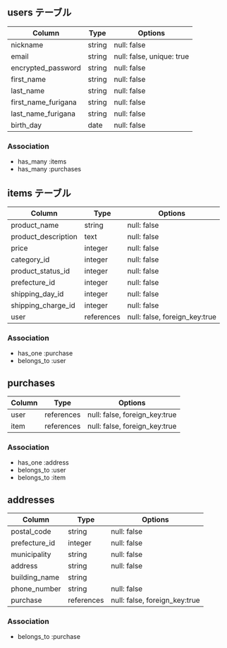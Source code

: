 ## users テーブル

| Column             |  Type     |   Options                  |
| ------------------ | --------- | -------------------------- |
| nickname           | string    | null: false                |
| email              | string    | null: false, unique: true  |
| encrypted_password | string    | null: false                |
| first_name         | string    | null: false                |
| last_name          | string    | null: false                |
| first_name_furigana| string    | null: false                |
| last_name_furigana | string    | null: false                |
| birth_day          | date      | null: false                |

### Association

- has_many :items
- has_many :purchases

## items テーブル

| Column              |  Type     |   Options                     |
| ------------------- | --------- | ----------------------------- |
| product_name        | string    | null: false                   |
| product_description | text      | null: false                   |
| price               | integer   | null: false                   |
| category_id         | integer   | null: false                   |
| product_status_id   | integer   | null: false                   |
| prefecture_id       | integer   | null: false                   |
| shipping_day_id     | integer   | null: false                   |
| shipping_charge_id  | integer   | null: false                   |
| user                | references| null: false, foreign_key:true |

### Association

- has_one    :purchase
- belongs_to :user 

## purchases

| Column              |  Type      |   Options                     |
| ------------------- | ---------- | ----------------------------- |
| user                | references | null: false, foreign_key:true |
| item                | references | null: false, foreign_key:true |

### Association

- has_one     :address
- belongs_to  :user
- belongs_to  :item

## addresses

| Column              |  Type     |   Options                   |
| ------------------- | --------- | --------------------------- |
| postal_code         | string    | null: false                 |
| prefecture_id       | integer   | null: false                 |
| municipality        | string    | null: false                 |
| address             | string    | null: false                 |
| building_name       | string    |                             |
| phone_number        | string    | null: false                 |
| purchase            | references| null: false, foreign_key:true|

### Association

- belongs_to :purchase
